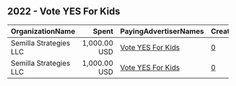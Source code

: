 ## 2022 - Vote YES For Kids 
|OrganizationName|Spent|PayingAdvertiserNames|CreativeUrls|Impressions|Genders|AgeBrackets|CountryCodes|BillingAddresses|CandidateBallotInformation|
|:---|---:|:---|:---|---:|:---|:---|:---|:---|:---|
|Semilla Strategies LLC|1,000.00 USD|[Vote YES For Kids](2022/Vote_YES_For_Kids.md)|[0](https://www.snap.com/political-ads/asset/569b89637cfead822fe6896098ef79c457d6282d5512838bec31afa0459b6021?mediaType=mp4)|42,910||18-49|united states|"737 Georgia St SE,Albuquerque,87108,US"|New Mexico Constitutional Amendment 1|
|Semilla Strategies LLC|1,000.00 USD|[Vote YES For Kids](2022/Vote_YES_For_Kids.md)|[0](https://www.snap.com/political-ads/asset/71cc2d0d1785ec41e5854163a31ae55c70506be35f010902af688572a297725f?mediaType=mp4)|109,787||18-49|united states|"737 Georgia St SE,Albuquerque,87108,US"|New Mexico Constitutional Amendment 1|
